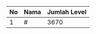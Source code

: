 | No | Nama            | Jumlah Level |
|----|-----------------|--------------|
| 1  | #    |    3670        |

